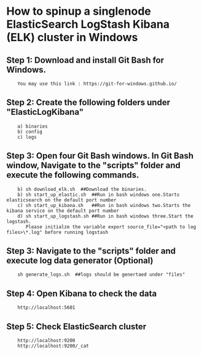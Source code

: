 # How to spinup a singlenode ElasticSearch LogStash Kibana (ELK) cluster in Windows

## Step 1: Download and install Git Bash for Windows.
		You may use this link : https://git-for-windows.github.io/

## Step 2: Create the following folders under "ElasticLogKibana"
		
		a) binaries
		b) config
		c) logs 		

## Step 3: Open four Git Bash windows. In Git Bash window, Navigate to the "scripts" folder and execute the following commands.

		b) sh download_elk.sh  ##Download the binaries.
		b) sh start_up_elastic.sh  ##Run in bash windows one.Starts elasticsearch on the default port number
		c) sh start_up_kibana.sh   ##Run in bash windows two.Starts the kibana service on the default port number
		d) sh start_up_logstash.sh ##Run in bash windows three.Start the logstash. 
		   Please initialze the variable export source_file="<path to log files>\*.log" before running logstash



## Step 3: Navigate to the "scripts" folder and execute log data generator (Optional)
		sh generate_logs.sh  ##logs should be genertaed under "files"


## Step 4: Open Kibana to check the data
		http://localhost:5601

## Step 5: Check ElasticSearch cluster
		http://localhost:9200
		http://localhost:9200/_cat